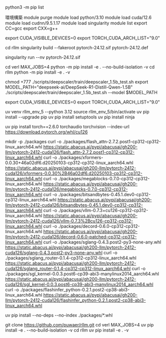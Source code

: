 python3 -m pip list


環境構築
module purge 
module load python/3.10
module load cuda/12.6
module load cudnn/9.5.1.17
module load singularity
module list
export CC=gcc
export CXX=g++

export CUDA_VISIBLE_DEVICES=0
export TORCH_CUDA_ARCH_LIST="9.0"

cd rllm
singularity build --fakeroot pytorch-24.12.sif pytorch-24.12.def

singularity run --nv pytorch-24.12.sif

cd verl
MAX_JOBS=4 python -m pip install -e . --no-build-isolation -v
cd rllm
python -m pip install -e . -v


chmod +777 ./scripts/deepscaler/train/deepscaler_1.5b_test.sh
export MODEL_PATH="deepseek-ai/DeepSeek-R1-Distill-Qwen-1.5B"
./scripts/deepscaler/train/deepscaler_1.5b_test.sh --model $MODEL_PATH



export CUDA_VISIBLE_DEVICES=0
export TORCH_CUDA_ARCH_LIST="9.0"


uv venv rllm_env_5 --python 3.12
source rllm_env_5/bin/activate
uv pip install --upgrade pip
uv pip install setuptools
uv pip install ninja

uv pip install torch==2.6.0 torchaudio torchvision --index-url https://download.pytorch.org/whl/cu126

mkdir -p ./packages
curl -o ./packages/flash_attn-2.7.2.post1-cp312-cp312-linux_aarch64.whl https://static.abacus.ai/pypi/abacusai/gh200-llm/pytorch-2412-cuda126/flash_attn-2.7.2.post1-cp312-cp312-linux_aarch64.whl
curl -o ./packages/xformers-0.0.30+46a02df6.d20250103-cp312-cp312-linux_aarch64.whl https://static.abacus.ai/pypi/abacusai/gh200-llm/pytorch-2412-cuda126/xformers-0.0.30%2B46a02df6.d20250103-cp312-cp312-linux_aarch64.whl
curl -o ./packages/megablocks-0.7.0-cp312-cp312-linux_aarch64.whl https://static.abacus.ai/pypi/abacusai/gh200-llm/pytorch-2412-cuda126/megablocks-0.7.0-cp312-cp312-linux_aarch64.whl
curl -o ./packages/bitsandbytes-0.45.1.dev0-cp312-cp312-linux_aarch64.whl https://static.abacus.ai/pypi/abacusai/gh200-llm/pytorch-2412-cuda126/bitsandbytes-0.45.1.dev0-cp312-cp312-linux_aarch64.whl
curl -o ./packages/vllm-0.7.3+cu126-cp312-cp312-linux_aarch64.whl https://static.abacus.ai/pypi/abacusai/gh200-llm/pytorch-2412-cuda126/vllm-0.7.3%2Bcu126-cp312-cp312-linux_aarch64.whl
curl -o ./packages/decord-0.6.0-cp312-cp312-linux_aarch64.whl https://static.abacus.ai/pypi/abacusai/gh200-llm/pytorch-2412-cuda126/decord-0.6.0-patched-cp312-cp312-linux_aarch64.whl
curl -o ./packages/sglang-0.4.3.post2-py3-none-any.whl https://static.abacus.ai/pypi/abacusai/gh200-llm/pytorch-2412-cuda126/sglang-0.4.3.post2-py3-none-any.whl
curl -o ./packages/sglang_router-0.1.4-cp312-cp312-linux_aarch64.whl https://static.abacus.ai/pypi/abacusai/gh200-llm/pytorch-2412-cuda126/sglang_router-0.1.4-cp312-cp312-linux_aarch64.whl
curl -o ./packages/sgl_kernel-0.0.3.post6-cp39-abi3-manylinux2014_aarch64.whl https://static.abacus.ai/pypi/abacusai/gh200-llm/pytorch-2412-cuda126/sgl_kernel-0.0.3.post6-cp39-abi3-manylinux2014_aarch64.whl
curl -o ./packages/flashinfer_python-0.2.1.post2-cp38-abi3-linux_aarch64.whl https://static.abacus.ai/pypi/abacusai/gh200-llm/pytorch-2412-cuda126/flashinfer_python-0.2.1.post2-cp38-abi3-linux_aarch64.whl

uv pip install --no-deps --no-index ./packages/*.whl


git clone https://github.com/puwaer/rllm.git
cd verl
MAX_JOBS=4 uv pip install -e . --no-build-isolation -v
cd rllm
uv pip install -e . -v